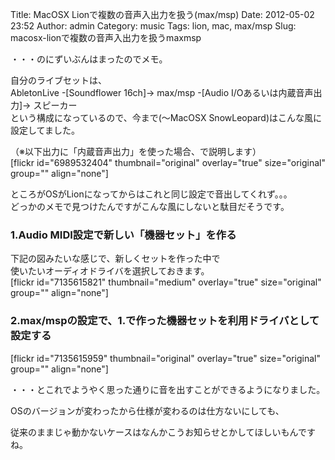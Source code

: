 Title: MacOSX Lionで複数の音声入出力を扱う(max/msp)
Date: 2012-05-02 23:52
Author: admin
Category: music
Tags: lion, mac, max/msp
Slug: macosx-lionで複数の音声入出力を扱うmaxmsp

・・・のにずいぶんはまったのでメモ。

自分のライブセットは、  
AbletonLive -[Soundflower 16ch]→ max/msp -[Audio
I/Oあるいは内蔵音声出力]→ スピーカー  
という構成になっているので、今まで(〜MacOSX
SnowLeopard)はこんな風に設定してました。

（※以下出力に「内蔵音声出力」を使った場合、で説明します）  
[flickr id="6989532404" thumbnail="original" overlay="true"
size="original" group="" align="none"]

ところがOSがLionになってからはこれと同じ設定で音出してくれず。。。  
どっかのメモで見つけたんですがこんな風にしないと駄目だそうです。

### 1.Audio MIDI設定で新しい「機器セット」を作る

下記の図みたいな感じで、新しくセットを作った中で  
使いたいオーディオドライバを選択しておきます。  
[flickr id="7135615821" thumbnail="medium" overlay="true"
size="original" group="" align="none"]

### 2.max/mspの設定で、1.で作った機器セットを利用ドライバとして設定する

[flickr id="7135615959" thumbnail="original" overlay="true"
size="original" group="" align="none"]

・・・とこれでようやく思った通りに音を出すことができるようになりました。

OSのバージョンが変わったから仕様が変わるのは仕方ないにしても、  

従来のままじゃ動かないケースはなんかこうお知らせとかしてほしいもんですね。
